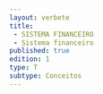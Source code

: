 ```yaml
---
layout: verbete
title:
 - SISTEMA FINANCEIRO
 - Sistema financeiro
published: true
edition: 1  
type: T
subtype: Conceitos
---
```


